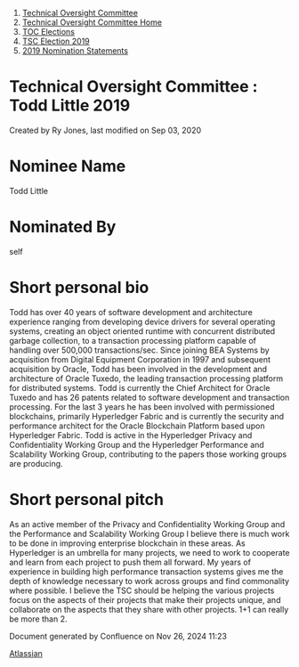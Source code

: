 1. [Technical Oversight Committee](index.html)
2. [Technical Oversight Committee Home](Technical-Oversight-Committee-Home_21430274.html)
3. [TOC Elections](TOC-Elections_21448771.html)
4. [TSC Election 2019](TSC-Election-2019_21434240.html)
5. [2019 Nomination Statements](2019-Nomination-Statements_21448772.html)

# Technical Oversight Committee : Todd Little 2019

Created by Ry Jones, last modified on Sep 03, 2020

# Nominee Name

Todd Little

# Nominated By

self

# Short personal bio

Todd has over 40 years of software development and architecture experience ranging from developing device drivers for several operating systems, creating an object oriented runtime with concurrent distributed garbage collection, to a transaction processing platform capable of handling over 500,000 transactions/sec. Since joining BEA Systems by acquisition from Digital Equipment Corporation in 1997 and subsequent acquisition by Oracle, Todd has been involved in the development and architecture of Oracle Tuxedo, the leading transaction processing platform for distributed systems. Todd is currently the Chief Architect for Oracle Tuxedo and has 26 patents related to software development and transaction processing. For the last 3 years he has been involved with permissioned blockchains, primarily Hyperledger Fabric and is currently the security and performance architect for the Oracle Blockchain Platform based upon Hyperledger Fabric. Todd is active in the Hyperledger Privacy and Confidentiality Working Group and the Hyperledger Performance and Scalability Working Group, contributing to the papers those working groups are producing.

# Short personal pitch

As an active member of the Privacy and Confidentiality Working Group and the Performance and Scalability Working Group I believe there is much work to be done in improving enterprise blockchain in these areas. As Hyperledger is an umbrella for many projects, we need to work to cooperate and learn from each project to push them all forward. My years of experience in building high performance transaction systems gives me the depth of knowledge necessary to work across groups and find commonality where possible. I believe the TSC should be helping the various projects focus on the aspects of their projects that make their projects unique, and collaborate on the aspects that they share with other projects. 1+1 can really be more than 2.

Document generated by Confluence on Nov 26, 2024 11:23

[Atlassian](http://www.atlassian.com/)
